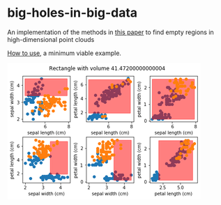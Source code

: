 # big-holes-in-big-data

An implementation of the methods in [this paper](https://arxiv.org/pdf/1704.00683.pdf) to find empty regions in high-dimensional point clouds

[How to use](https://pavelkomarov.com/big-holes-in-big-data/how_to_use.html), a minimum viable example.

![hole](hole.png)
